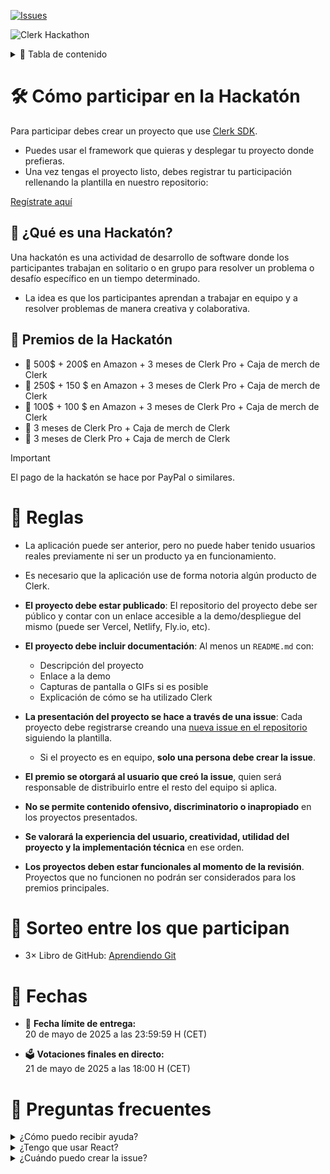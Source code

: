 [![Issues][issues-badge]][issues-url]

![Clerk Hackathon](https://github.com/user-attachments/assets/5a88641c-f56a-4b8d-8744-84504ce6059d)

<details>
  <summary>📖 Tabla de contenido</summary>

- 🛠️ [Cómo participar en la Hackatón](#-cómo-participar-en-la-hackatón)
  - 📘 [¿Qué es una Hackatón?](#-qué-es-una-hackatón)
  - 🎁 [Premios de la Hackatón](#-premios-de-la-hackatón)
- 📜 [Reglas](#-reglas)
- 🎲 [Sorteo entre los que participan](#-sorteo-entre-los-que-participan)
- 📅 [Fechas](#-fechas)
- 💬 [Preguntas frecuentes](#-preguntas-frecuentes)
</details>

# 🛠️ Cómo participar en la Hackatón

Para participar debes crear un proyecto que use [Clerk SDK](https://clerk.com/docs).

- Puedes usar el framework que quieras y desplegar tu proyecto donde prefieras.
- Una vez tengas el proyecto listo, debes registrar tu participación rellenando la plantilla en nuestro repositorio:

[Regístrate aquí](https://github.com/midudev/hackaton-clerk-2025/issues/new)

## 📘 ¿Qué es una Hackatón?

Una hackatón es una actividad de desarrollo de software donde los participantes trabajan en solitario o en grupo para resolver un problema o desafío específico en un tiempo determinado.

- La idea es que los participantes aprendan a trabajar en equipo y a resolver problemas de manera creativa y colaborativa.

## 🎁 Premios de la Hackatón

- 🥇 500$ + 200$ en Amazon + 3 meses de Clerk Pro + Caja de merch de Clerk  
- 🥈 250$ + 150 $ en Amazon + 3 meses de Clerk Pro + Caja de merch de Clerk  
- 🥉 100$ + 100 $ en Amazon + 3 meses de Clerk Pro + Caja de merch de Clerk  
- 🏅 3 meses de Clerk Pro + Caja de merch de Clerk
- 🏅 3 meses de Clerk Pro + Caja de merch de Clerk

> [!IMPORTANT]  
> El pago de la hackatón se hace por PayPal o similares.

# 📜 Reglas

- La aplicación puede ser anterior, pero no puede haber tenido usuarios reales previamente ni ser un producto ya en funcionamiento.  

- Es necesario que la aplicación use de forma notoria algún producto de Clerk.

- **El proyecto debe estar publicado**: El repositorio del proyecto debe ser público y contar con un enlace accesible a la demo/despliegue del mismo (puede ser Vercel, Netlify, Fly.io, etc).

- **El proyecto debe incluir documentación**: Al menos un `README.md` con:
  - Descripción del proyecto
  - Enlace a la demo
  - Capturas de pantalla o GIFs si es posible
  - Explicación de cómo se ha utilizado Clerk

- **La presentación del proyecto se hace a través de una issue**: Cada proyecto debe registrarse creando una [nueva issue en el repositorio](https://github.com/midudev/hackaton-clerk-2025/issues/new) siguiendo la plantilla.  
  - Si el proyecto es en equipo, **solo una persona debe crear la issue**.

- **El premio se otorgará al usuario que creó la issue**, quien será responsable de distribuirlo entre el resto del equipo si aplica.

- **No se permite contenido ofensivo, discriminatorio o inapropiado** en los proyectos presentados.

- **Se valorará la experiencia del usuario, creatividad, utilidad del proyecto y la implementación técnica** en ese orden.

- **Los proyectos deben estar funcionales al momento de la revisión**. Proyectos que no funcionen no podrán ser considerados para los premios principales.

# 🎲 Sorteo entre los que participan

- 3× Libro de GitHub: [Aprendiendo Git](https://leanpub.com/aprendiendo-git)

# 📅 Fechas

- 📅 **Fecha límite de entrega:**  
  20 de mayo de 2025 a las 23:59:59 H (CET)

- 🗳️ **Votaciones finales en directo:**  
  21 de mayo de 2025 a las 18:00 H (CET)

# 💬 Preguntas frecuentes

<details>
  <summary>¿Cómo puedo recibir ayuda?</summary>
  
  Puedes unirte a nuestro canal de [Discord](https://discord.gg/midudev) para recibir ayuda.
  
</details>

<details>
  <summary>¿Tengo que usar React?</summary>

  No, puedes usar el framework que prefieras. Siempre y cuando integres Clerk en alguna parte de tu proyecto.
</details>

<details>
  <summary>¿Cuándo puedo crear la issue?</summary>

  Puedes añadir tu participación cuando quieras, pero asegúrate que el 20 de mayo a las 23:59:59H (CET) tu aplicación esté operativa. Así no dejas a última hora añadir tu participación.
</details>

[issues-url]: https://github.com/midudev/hackaton-clerk-2025/issues/new  
[issues-badge]: https://img.shields.io/github/issues/midudev/hackaton-clerk-2025.svg?style=for-the-badge
